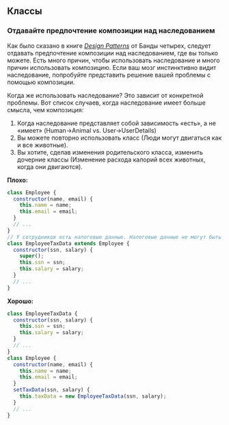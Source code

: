 ## **Классы**
### Отдавайте предпочтение композиции над наследованием
Как было сказано в книге [*Design Patterns*](https://en.wikipedia.org/wiki/Design_Patterns) от Банды четырех, следует отдавать предпочтение композиции над наследованием, где вы только можете. Есть много причин, чтобы использовать наследование и много причин использовать композицию. Если ваш мозг инстинктивно видит наследование, попробуйте представить решение вашей проблемы с помощью композиции. 

Когда же  использовать наследование? Это зависит от конкретной проблемы. Вот список случаев, когда наследование имеет больше смысла, чем композиция:

1. Когда наследование представляет собой зависимость «есть», а не «имеет» \(Human->Animal vs. User->UserDetails\)
2. Вы можете повторно использовать класс \(Люди могут двигаться как и все животные).
3. Вы хотите, сделав изменения родительского класса, изменить дочерние классы
\(Изменение расхода калорий всех животных, когда они двигаются\).

**Плохо:**
```javascript
class Employee {
  constructor(name, email) {
    this.name = name;
    this.email = email;
  }
  // ...
}
// У сотрудников есть налоговые данные. Налоговые данные не могут быть сотрудником.
class EmployeeTaxData extends Employee {
  constructor(ssn, salary) {
    super();
    this.ssn = ssn;
    this.salary = salary;
  }
  // ...
}
```

**Хорошо:**
```javascript
class EmployeeTaxData {
  constructor(ssn, salary) {
    this.ssn = ssn;
    this.salary = salary;
  }
  // ...
}
class Employee {
  constructor(name, email) {
    this.name = name;
    this.email = email;
  }
  setTaxData(ssn, salary) {
    this.taxData = new EmployeeTaxData(ssn, salary);
  }
  // ...
}
```